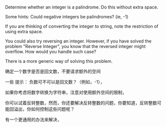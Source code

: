 
Determine whether an integer is a palindrome. Do this without extra space.

Some hints:
Could negative integers be palindromes? (ie, -1)

If you are thinking of converting the integer to string, note the restriction of using extra space.

You could also try reversing an integer. However, if you have solved the problem "Reverse Integer", you know that the reversed integer might overflow.
How would you handle such case?

There is a more generic way of solving this problem.

确定一个数字是否是回文数，不要请求额外的空间


一些 提示：
负数可不可以是回文数？（例如，-1），

如果你考虑将数字转换为字符串，注意对使用额外空间的限制，

你可以试着反转整数，然而，你还要解决反转整数的问题，你要知道，反转整数可能回溢出，你如何控制这些问题呢？

有一个更通用的办法来解决，